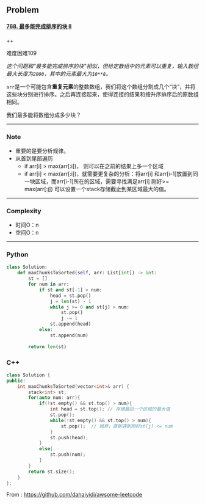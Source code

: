 ## Problem

#### [768. 最多能完成排序的块 II](https://leetcode-cn.com/problems/max-chunks-to-make-sorted-ii/)

++

难度困难109

*这个问题和“最多能完成排序的块”相似，但给定数组中的元素可以重复，输入数组最大长度为`2000`，其中的元素最大为`10**8`。*

`arr`是一个可能包含**重复元素**的整数数组，我们将这个数组分割成几个“块”，并将这些块分别进行排序。之后再连接起来，使得连接的结果和按升序排序后的原数组相同。

我们最多能将数组分成多少块？

------

### Note

- 重要的是要分析规律。
- 从首到尾部遍历
  - if  arr[i] > max(arr[:i])， 则可以在之前的结果上多一个区域
  - if arr[i] < max(arr[:i])，就需要更复杂的分析：将arr[i] 和arr[i-1]放置到同一块区域，而arr[i-1]所在的区域，需要寻找满足arr[i] 刚好>= max(arr[:j]) 可以设置一个stack存储截止到某区域最大的值。

------

### Complexity

- 时间O：n
- 空间O：n

------

### Python

```python
class Solution:
    def maxChunksToSorted(self, arr: List[int]) -> int:
        st = [] 
        for num in arr:
            if st and st[-1] > num:
                head = st.pop()
                j = len(st) - 1
                while j >= 0 and st[j] > num:
                    st.pop()
                    j -= 1
                st.append(head)
            else:
                st.append(num)
        
        return len(st)
```

### C++

```C++
class Solution {
public:
    int maxChunksToSorted(vector<int>& arr) {
        stack<int> st;
        for(auto num: arr){
            if(!st.empty() && st.top() > num){
                int head = st.top(); // 存储最后一个区域的最大值
                st.pop();
                while(!st.empty() && st.top() > num){
                    st.pop();  // 抛弃，直到遇到刚好st[j] <= num
                }
                st.push(head);
            }
            else{
                st.push(num);
            }
        }
        return st.size();
    }
};
```

From : https://github.com/dahaiyidi/awsome-leetcode
